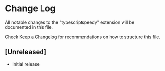 # Change Log
All notable changes to the "typescriptspeedy" extension will be documented in this file.

Check [Keep a Changelog](http://keepachangelog.com/) for recommendations on how to structure this file.

## [Unreleased]
- Initial release